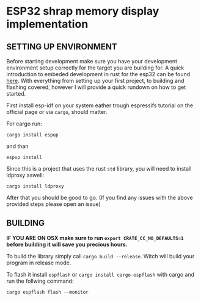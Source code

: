 # ESP32 shrap memory display implementation

## SETTING UP ENVIRONMENT

Before starting development make sure you have your development environment setup correctly for the target you are building for. A quick introduction to embeded development in rust for the esp32 can be found [here](https://docs.esp-rs.org/book/introduction.html). With everything from setting up your first project, to building and flashing covered, however I will provide a quick rundown on how to get started.

First install esp-idf on your system eather trough espressifs tutorial on the official page or via `cargo`, should matter.

For cargo run:

```
cargo install espup
```

and than

```
espup install
```

Since this is a project that uses the rust `std` library, you will need to install ldproxy aswell:

```
cargo install ldproxy
```

After that you should be good to go.
(If you find any issues with the above provided steps please open an issue)

## BUILDING

**IF YOU ARE ON OSX make sure to run `export CRATE_CC_NO_DEFAULTS=1` before building it will save you precious hours.**

To build the library simply call `cargo build --release`. Witch will build your program in release mode.

To flash it install `espflash` or `cargo install cargo-espflash` with cargo and run the follwing command:

```
cargo espflash flash --monitor
```
